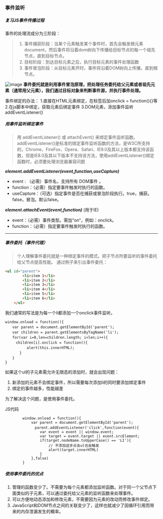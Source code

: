 ### 事件监听

##### 复习JS事件传播过程
事件的处理流成分为三阶段：

> 1. 事件捕获阶段：当某个元素触发某个事件时，首先会触发根元素document，然后事件将沿着dom树向下传播给目标节点的每一个祖先节点，直到目标节点。
> 2. 目标阶段：到达目标元素之后，执行目标元素的事件处理函数
> 3. 事件冒泡阶段：从目标元素开时，事件将沿着DOM树向上传播，直到根节点。

![image](https://images2015.cnblogs.com/blog/324770/201606/324770-20160630170126421-1509815715.jpg)
**事件委托就是利用事件冒泡原理，把处理任务委托给父元素或者祖先元素（通常用父元素），我们通过目标对象来判断事件源，并执行事件处理。**

事件绑定的办法： 
1.直接在HTML元素绑定，在标签后加onclick = function(){}等 
2.在js脚本中绑定，获取元素后绑定事件 
3.DOM元素，添加事件监听 addEventListener()

##### 用事件监听绑定事件

> 用 addEventListener() 或 attachEvent() 来绑定事件监听函数。addEventListener()是标准的绑定事件监听函数的方法，是W3C所支持的，Chrome、FireFox、Opera、Safari、IE9.0及其以上版本都支持该函数，但是IE8.0及其以下版本不支持该方法，使用addEventListener()绑定函数时，必须要处理浏览器兼容问题

***element.addEventListener(event,function,useCapture)***
- event : （必需）事件名，支持所有 DOM事件 。
- function：（必需）指定要事件触发时执行的函数。
- useCapture：（可选）指定事件是否在捕获或冒泡阶段执行。true，捕获。false，冒泡。默认false。

***element.attachEvent(event,function)*** (用于IE)
- event：（必需）事件类型。需加“on“，例如：onclick。
- function：（必需）指定要事件触发时执行的函数。


---

##### 事件委托（事件代理）
> 个人理解事件委托就是一种绑定事件的模式。把子节点所要监听的事件委托给父节点提高性能。
通过例子来引出事件委托：

```html
<ul id="parent">
        <li>item 1</li>
        <li>item 2</li>
        <li>item 3</li>
        <li>item 4</li>
        <li>item 5</li>
        <li>item 6</li>
    </ul>
```
我们通常的写法是为每一个li都添加一个onclick事件监听。
```JS
window.onload = function(){
　　var parent = document.getElementById('parent');
　　var children = parent.getElementsByTagName('li');
　　for(var i=0,len=children.length; i<len;i++){
　　　children[i].onclick = function(){
　　　　　　alert(this.innerHTML);
　　　　}　
　　}
}
```
如果这个ul的子元素需允许无限态的添加时，就会出现问题：
1. 新添加的元素不会绑定事件，所以需要每次添加li的同时要添加绑定事件
2. 绑定的事件越多，性能越差

为了解决这个问题，是使用事件委托。

JS代码
```JS
        window.onload = function(){
            var parent = document.getElementById('parent');
        　    parent.addEventListener('click',function(event){
                var event = event || window.event;
                var target = event.target || event.srcElement;
                if(target.nodeName.toUpperCase() == 'LI'){
                    // 不添加这步点击ul也会触发
                    alert(target.innerHTML)
                }
            },false)
        }
```

##### 使用事件委托的优点
1. 管理的函数变少了。不需要为每个元素都添加监听函数。对于同一个父节点下面类似的子元素，可以通过委托给父元素的监听函数来处理事件。
2. 可以方便地动态添加和修改元素，不需要因为元素的改动而修改事件绑定。
3. JavaScript和DOM节点之间的关联变少了，这样也就减少了因循环引用而带来的内存泄漏发生的概率。
